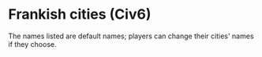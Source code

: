 # Frankish cities (Civ6)

The names listed are default names; players can change their cities' names if they choose.
